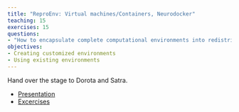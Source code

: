 ```yaml
---
title: "ReproEnv: Virtual machines/Containers, Neurodocker"
teaching: 15
exercises: 15
questions:
- "How to encapsulate complete computational environments into redistributable/reusable containers?"
objectives:
- Creating customized environments
- Using existing environments
---
```


Hand over the stage to Dorota and Satra.

- [Presentation](../presentations/containers/presentation/)
- [Excercises](../presentations/containers/exercises/)